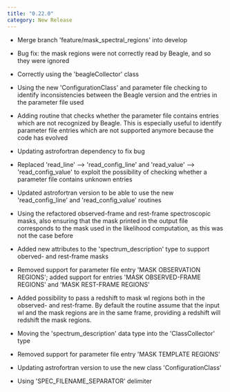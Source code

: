 ```yaml
---
title: "0.22.0"
category: New Release
---
```

  - Merge branch 'feature/mask_spectral_regions' into develop

  - Bug fix: the mask regions were not correctly read by Beagle, and so they were ignored

  - Correctly using the 'beagleCollector' class

  - Using the new 'ConfigurationClass' and parameter file checking to identify inconsistencies between the Beagle version and the entries in the parameter file used

  - Adding routine that checks whether the parameter file contains entries which are not recognized by Beagle. This is especially useful to identify parameter file entries which are not supported anymore because the code has evolved

  - Updating astrofortran dependency to fix bug

  - Replaced 'read_line' --> 'read_config_line' and 'read_value' --> 'read_config_value' to exploit the possibility of checking whether a parameter file contains unknown entries

  - Updated astrofortran version to be able to use the new 'read_config_line' and 'read_config_value' routines

  - Using the refactored observed-frame and rest-frame spectroscopic masks, also ensuring that the mask printed in the output file corresponds to the mask used in the likelihood computation, as this was not the case before

  - Added new attributes to the 'spectrum_description' type to support oberved- and rest-frame masks

  - Removed support for parameter file entry 'MASK OBSERVATION REGIONS'; added support for entries 'MASK OBSERVED-FRAME REGIONS' and 'MASK REST-FRAME REGIONS'

  - Added possibility to pass a redshift to mask wl regions both in the observed- and rest-frame. By default the routine assume that the input wl and the mask regions are in the same frame, providing a redshift will redshift the mask regions.

  - Moving the 'spectrum_description' data type into the 'ClassCollector' type

  - Removed support for parameter file entry 'MASK TEMPLATE REGIONS'

  - Updating astrofortran version to use the new class 'ConfigurationClass'

  - Using 'SPEC_FILENAME_SEPARATOR' delimiter



